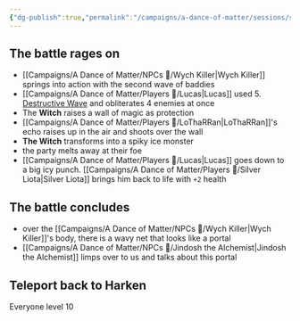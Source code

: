 ```yaml
---
{"dg-publish":true,"permalink":"/campaigns/a-dance-of-matter/sessions/session-1022/"}
---
```



## The battle rages on
- [[Campaigns/A Dance of Matter/NPCs 🤖/Wych Killer\|Wych Killer]] springs into action with the second wave of baddies
- [[Campaigns/A Dance of Matter/Players 👤/Lucas\|Lucas]] used  5. [Destructive Wave](http://dnd5e.wikidot.com/spell:destructive-wave) and obliterates 4 enemies at once
- The **Witch** raises a wall of magic as protection
- [[Campaigns/A Dance of Matter/Players 👤/LoThaRRan\|LoThaRRan]]'s echo raises up in the air and shoots over the wall
- **The Witch** transforms into a spiky ice monster
- the party melts away at their foe 
- [[Campaigns/A Dance of Matter/Players 👤/Lucas\|Lucas]] goes down to a big icy punch. [[Campaigns/A Dance of Matter/Players 👤/Silver Liota\|Silver Liota]] brings him back to life with `+2` health

## The battle concludes
- over the [[Campaigns/A Dance of Matter/NPCs 🤖/Wych Killer\|Wych Killer]]'s body, there is a wavy net that looks like a portal
- [[Campaigns/A Dance of Matter/NPCs 🤖/Jindosh the Alchemist\|Jindosh the Alchemist]] limps over to us and talks about this portal

## Teleport back to Harken

Everyone level 10
